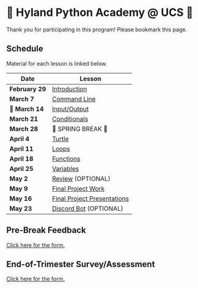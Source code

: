 # 🐍 Hyland Python Academy @ UCS 🐍
Thank you for participating in this program! Please bookmark this page.

## Schedule
Material for each lesson is linked below.

| Date | Lesson |
|-|-|
| **February 29**| [Introduction](HelloPy/StudentDesc.md) |
| **March 7** | [Command Line](CommandLine/StudentDesc.md) |
| 🌟 **March 14** | [Input/Output](InputOutput/StudentDesc.md) |
| **March 21** | [Conditionals](Conditionals/StudentDesc.md) |
| **March 28** | 🌷 SPRING BREAK 🌷 |
| **April 4** | [Turtle](Turtle/StudentDesc.md) |
| **April 11** | [Loops](Loops/StudentDesc.md) |
| **April 18** | [Functions](Functions/StudentDesc.md) |
| **April 25** | [Variables](Variables/StudentDesc.md) |
| **May 2** | [Review](Review/StudentDesc.md) (OPTIONAL) |
| **May 9** | [Final Project Work](FinalProjectWork/StudentDesc.md) |
| **May 16** | [Final Project Presentations](FinalProjectPresentations/StudentDesc.md) |
| **May 23** | [Discord Bot](DiscordBot/StudentDesc.md) (OPTIONAL) |

## Pre-Break Feedback
[Click here for the form.](https://forms.office.com/r/516My0vzxq)

## End-of-Trimester Survey/Assessment
[Click here for the form.](TODO)
